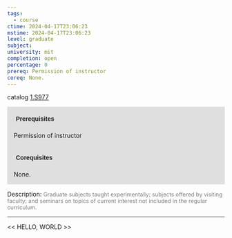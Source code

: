 ```yaml
---
tags:
  - course
ctime: 2024-04-17T23:06:23
mstime: 2024-04-17T23:06:23
level: graduate
subject: 
university: mit
completion: open
percentage: 0
prereq: Permission of instructor
coreq: None.
---
```


catalog [1.S977](http://student.mit.edu/catalog/m1c.html#1.S977)

<span style="display: block; padding: 15px; background-color: rgb(100, 100, 100, 0.2);"><font id="m_prereq328_0" style="display: block; font-family: Arial, sans-serif; font-weight: bold; padding: 5px">Prerequisites</font><br><span id="prereq328_0">Permission of instructor</span></span>
<span style="display: block; padding: 15px; background-color: rgb(100, 100, 100, 0.2);"><font id="m_coreq328_0" style="display: block; font-family: Arial, sans-serif; font-weight: bold; padding: 5px">Corequisites</font><br><span id="coreq328_0">None.</span></span>

<font style="">Description:</font>
<font style="color: grey; font-size: 0.8rem;">Graduate subjects taught experimentally; subjects offered by visiting faculty; and seminars on topics of current interest not included in the regular curriculum.</font>



---

<< HELLO, WORLD >>
